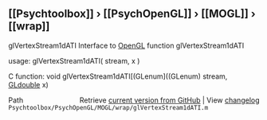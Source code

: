 ## [[Psychtoolbox]] &#8250; [[PsychOpenGL]] &#8250; [[MOGL]] &#8250; [[wrap]]

glVertexStream1dATI  Interface to [OpenGL](OpenGL) function glVertexStream1dATI  
  
usage:  glVertexStream1dATI( stream, x )  
  
C function:  void glVertexStream1dATI[(GLenum]((GLenum) stream, [GLdouble](GLdouble) x)  




<div class="code_header" style="text-align:right;">
  <span style="float:left;">Path&nbsp;&nbsp;</span> <span class="counter">Retrieve <a href=
  "https://raw.github.com/Psychtoolbox-3/Psychtoolbox-3/beta/Psychtoolbox/PsychOpenGL/MOGL/wrap/glVertexStream1dATI.m">current version from GitHub</a> | View <a href=
  "https://github.com/Psychtoolbox-3/Psychtoolbox-3/commits/beta/Psychtoolbox/PsychOpenGL/MOGL/wrap/glVertexStream1dATI.m">changelog</a></span>
</div>
<div class="code">
  <code>Psychtoolbox/PsychOpenGL/MOGL/wrap/glVertexStream1dATI.m</code>
</div>

